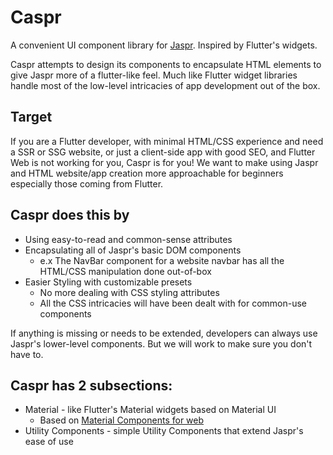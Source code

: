 # Caspr
A convenient UI component library for [Jaspr](https://github.com/schultek/jaspr/tree/main). Inspired by Flutter's widgets.

Caspr attempts to design its components to encapsulate HTML elements to give Jaspr more of a flutter-like feel. Much like Flutter widget libraries handle most of the low-level intricacies of app development out of the box.

## Target 
If you are a Flutter developer, with minimal HTML/CSS experience and need a SSR or SSG website, or just a client-side app with good SEO, and Flutter Web is not working for you, Caspr is for you! We want to make using Jaspr and HTML website/app creation more approachable for beginners especially those coming from Flutter. 

## Caspr does this by

- Using easy-to-read and common-sense attributes
- Encapsulating all of Jaspr's basic DOM components
  - e.x The NavBar component for a website navbar has all the HTML/CSS manipulation done out-of-box
- Easier Styling with customizable presets
  - No more dealing with CSS styling attributes
  - All the CSS intricacies will have been dealt with for common-use components

If anything is missing or needs to be extended, developers can always use Jaspr's lower-level components. But we will work to make sure you don't have to.


## Caspr has 2 subsections:
 - Material - like Flutter's Material widgets based on Material UI
   - Based on [Material Components for web](https://github.com/material-components/material-components-web)
 - Utility Components - simple Utility Components that extend Jaspr's ease of use

